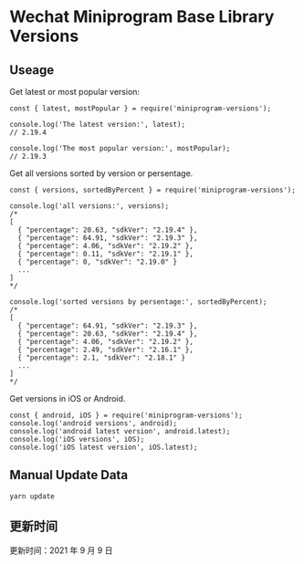 
# Wechat Miniprogram Base Library Versions

## Useage

Get latest or most popular version:

```;
const { latest, mostPopular } = require('miniprogram-versions');

console.log('The latest version:', latest);
// 2.19.4

console.log('The most popular version:', mostPopular);
// 2.19.3

```

Get all versions sorted by version or persentage.

```
const { versions, sortedByPercent } = require('miniprogram-versions');

console.log('all versions:', versions);
/*
[
  { "percentage": 20.63, "sdkVer": "2.19.4" },
  { "percentage": 64.91, "sdkVer": "2.19.3" },
  { "percentage": 4.06, "sdkVer": "2.19.2" },
  { "percentage": 0.11, "sdkVer": "2.19.1" },
  { "percentage": 0, "sdkVer": "2.19.0" }
  ...
]
*/

console.log('sorted versions by persentage:', sortedByPercent);
/*
[
  { "percentage": 64.91, "sdkVer": "2.19.3" },
  { "percentage": 20.63, "sdkVer": "2.19.4" },
  { "percentage": 4.06, "sdkVer": "2.19.2" },
  { "percentage": 2.49, "sdkVer": "2.16.1" },
  { "percentage": 2.1, "sdkVer": "2.18.1" }
  ...
]
*/
```

Get versions in iOS or Android.

```
const { android, iOS } = require('miniprogram-versions');
console.log('android versions', android);
console.log('android latest version', android.latest);
console.log('iOS versions', iOS);
console.log('iOS latest version', iOS.latest);
```

## Manual Update Data

```
yarn update
```

## 更新时间

更新时间：2021 年 9 月 9 日
